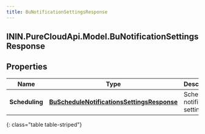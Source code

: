 ```yaml
---
title: BuNotificationSettingsResponse
---
```

## ININ.PureCloudApi.Model.BuNotificationSettingsResponse

## Properties

|Name | Type | Description | Notes|
|------------ | ------------- | ------------- | -------------|
| **Scheduling** | [**BuScheduleNotificationsSettingsResponse**](BuScheduleNotificationsSettingsResponse.html) | Schedule notification settings | [optional] |
{: class="table table-striped"}



